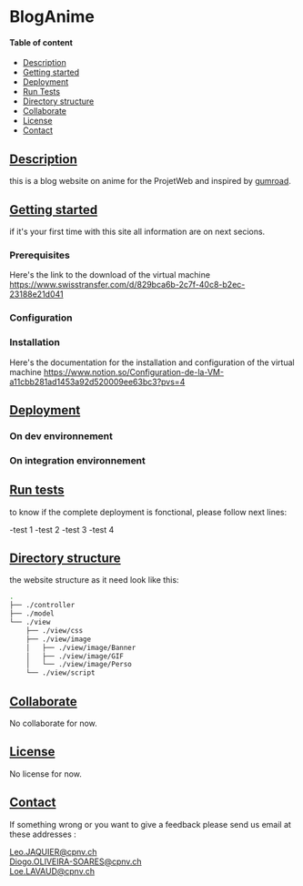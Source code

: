 # BlogAnime

#### Table of content
- [Description](#description)
- [Getting started](#getting-started)
- [Deployment](#deployment)
- [Run Tests](#run-tests)
- [Directory structure](#directory-structure)
- [Collaborate](#collaborate)
- [License](#license)
- [Contact](#contact)

## [Description](#Description)
this is a blog website on anime for the ProjetWeb and
inspired by [gumroad](https://gumroad.com/blog).
## [Getting started](#Getting-started)

if it's your first time with this site all information are on next secions.


### Prerequisites
Here's the link to the download of the virtual machine
https://www.swisstransfer.com/d/829bca6b-2c7f-40c8-b2ec-23188e21d041
### Configuration
### Installation
Here's the documentation for the installation and configuration of the virtual machine
https://www.notion.so/Configuration-de-la-VM-a11cbb281ad1453a92d520009ee63bc3?pvs=4
## [Deployment](#Deployment)
### On dev environnement
### On integration environnement
## [Run tests](#Run-tests)
to know if the  complete deployment is fonctional, please follow next lines:

-test 1
-test 2
-test 3
-test 4

## [Directory structure](#Directory-structure)
the website structure as it need look like this:
```bash
.
├── ./controller
├── ./model
└── ./view
    ├── ./view/css
    ├── ./view/image
    │   ├── ./view/image/Banner
    │   ├── ./view/image/GIF
    │   └── ./view/image/Perso
    └── ./view/script
```
## [Collaborate](#Collaborate)
No collaborate for now.
## [License](#License)
No license for now.
## [Contact](#Contact)
If something wrong or you want to give a feedback please send us email at these addresses : <br>

Leo.JAQUIER@cpnv.ch <br>
Diogo.OLIVEIRA-SOARES@cpnv.ch<br>
Loe.LAVAUD@cpnv.ch
